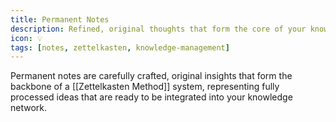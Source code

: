 ```yaml
---
title: Permanent Notes
description: Refined, original thoughts that form the core of your knowledge network
icon: 💡
tags: [notes, zettelkasten, knowledge-management]
---
```


Permanent notes are carefully crafted, original insights that form the backbone of a [[Zettelkasten Method]] system, representing fully processed ideas that are ready to be integrated into your knowledge network.
